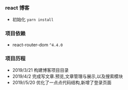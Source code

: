 ### react 博客 
- 初始化 `yarn install`
### 项目依赖
- react-router-dom `^4.4.0`
### 项目历程
- 2019/3/21 构建博客项目目录
- 2019/4/2 完成写文章.预览,文章管理与展示,以及搜索模块
- 2019//5/20  优化了一点点代码结构,新增了登录页面
